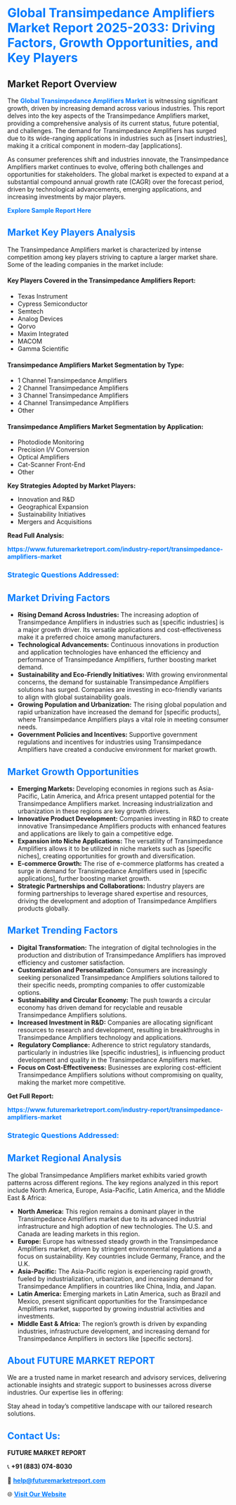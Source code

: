 <h1 style="color: #007BFF;">Global Transimpedance Amplifiers Market Report 2025-2033: Driving Factors, Growth Opportunities, and Key Players</h1>

<section id="overview">
<h2>Market Report Overview</h2>
<p>The <a href="https://www.futuremarketreport.com/industry-report/transimpedance-amplifiers-market" style="color: #007BFF; text-decoration: none;"><strong>Global Transimpedance Amplifiers Market</strong></a> is witnessing significant growth, driven by increasing demand across various industries. This report delves into the key aspects of the Transimpedance Amplifiers market, providing a comprehensive analysis of its current status, future potential, and challenges. The demand for Transimpedance Amplifiers has surged due to its wide-ranging applications in industries such as [insert industries], making it a critical component in modern-day [applications].</p>
<p>As consumer preferences shift and industries innovate, the Transimpedance Amplifiers market continues to evolve, offering both challenges and opportunities for stakeholders. The global market is expected to expand at a substantial compound annual growth rate (CAGR) over the forecast period, driven by technological advancements, emerging applications, and increasing investments by major players.</p>
</section>

<section id="overview">
<p><a href="https://www.futuremarketreport.com/request-sample/reportId=81874" style="color: #007BFF; text-decoration: none;"><strong>Explore Sample Report Here</strong></a></p>
</section>

<section id="key-players">
<h2 style="color: #007BFF;">Market Key Players Analysis</h2>
<p>The Transimpedance Amplifiers market is characterized by intense competition among key players striving to capture a larger market share. Some of the leading companies in the market include:</p>
<h4>Key Players Covered in the Transimpedance Amplifiers Report:</h4>
<ul><li>Texas Instrument</li><li>Cypress Semiconductor</li><li>Semtech</li><li>Analog Devices</li><li>Qorvo</li><li>Maxim Integrated</li><li>MACOM</li><li>Gamma Scientific</li></ul>
<h4>Transimpedance Amplifiers Market Segmentation by Type:</h4>
<ul><li>1 Channel Transimpedance Amplifiers</li><li>2 Channel Transimpedance Amplifiers</li><li>3 Channel Transimpedance Amplifiers</li><li>4 Channel Transimpedance Amplifiers</li><li>Other</li></ul>

<h4>Transimpedance Amplifiers Market Segmentation by Application:</h4>
<ul><li>Photodiode Monitoring</li><li>Precision I/V Conversion</li><li>Optical Amplifiers</li><li>Cat-Scanner Front-End</li><li>Other</li></ul>
<p><strong>Key Strategies Adopted by Market Players:</strong></p>
<ul>
<li>Innovation and R&D</li>
<li>Geographical Expansion</li>
<li>Sustainability Initiatives</li>
<li>Mergers and Acquisitions</li>
</ul>
</section>

<section>
<p><strong>Read Full Analysis: </strong></p><a href="https://www.futuremarketreport.com/industry-report/transimpedance-amplifiers-market" style="color: #007BFF; text-decoration: none;"><strong>https://www.futuremarketreport.com/industry-report/transimpedance-amplifiers-market</strong></a>
<h3 style="color: #007BFF;">Strategic Questions Addressed:</h3>
</section>

<section id="driving-factors">
<h2 style="color: #007BFF;">Market Driving Factors</h2>
<ul>
<li><strong>Rising Demand Across Industries:</strong> The increasing adoption of Transimpedance Amplifiers in industries such as [specific industries] is a major growth driver. Its versatile applications and cost-effectiveness make it a preferred choice among manufacturers.</li>
<li><strong>Technological Advancements:</strong> Continuous innovations in production and application technologies have enhanced the efficiency and performance of Transimpedance Amplifiers, further boosting market demand.</li>
<li><strong>Sustainability and Eco-Friendly Initiatives:</strong> With growing environmental concerns, the demand for sustainable Transimpedance Amplifiers solutions has surged. Companies are investing in eco-friendly variants to align with global sustainability goals.</li>
<li><strong>Growing Population and Urbanization:</strong> The rising global population and rapid urbanization have increased the demand for [specific products], where Transimpedance Amplifiers plays a vital role in meeting consumer needs.</li>
<li><strong>Government Policies and Incentives:</strong> Supportive government regulations and incentives for industries using Transimpedance Amplifiers have created a conducive environment for market growth.</li>
</ul>
</section>

<section id="growth-opportunities">
<h2 style="color: #007BFF;">Market Growth Opportunities</h2>
<ul>
<li><strong>Emerging Markets:</strong> Developing economies in regions such as Asia-Pacific, Latin America, and Africa present untapped potential for the Transimpedance Amplifiers market. Increasing industrialization and urbanization in these regions are key growth drivers.</li>
<li><strong>Innovative Product Development:</strong> Companies investing in R&D to create innovative Transimpedance Amplifiers products with enhanced features and applications are likely to gain a competitive edge.</li>
<li><strong>Expansion into Niche Applications:</strong> The versatility of Transimpedance Amplifiers allows it to be utilized in niche markets such as [specific niches], creating opportunities for growth and diversification.</li>
<li><strong>E-commerce Growth:</strong> The rise of e-commerce platforms has created a surge in demand for Transimpedance Amplifiers used in [specific applications], further boosting market growth.</li>
<li><strong>Strategic Partnerships and Collaborations:</strong> Industry players are forming partnerships to leverage shared expertise and resources, driving the development and adoption of Transimpedance Amplifiers products globally.</li>
</ul>
</section>

<section id="trending-factors">
<h2 style="color: #007BFF;">Market Trending Factors</h2>
<ul>
<li><strong>Digital Transformation:</strong> The integration of digital technologies in the production and distribution of Transimpedance Amplifiers has improved efficiency and customer satisfaction.</li>
<li><strong>Customization and Personalization:</strong> Consumers are increasingly seeking personalized Transimpedance Amplifiers solutions tailored to their specific needs, prompting companies to offer customizable options.</li>
<li><strong>Sustainability and Circular Economy:</strong> The push towards a circular economy has driven demand for recyclable and reusable Transimpedance Amplifiers solutions.</li>
<li><strong>Increased Investment in R&D:</strong> Companies are allocating significant resources to research and development, resulting in breakthroughs in Transimpedance Amplifiers technology and applications.</li>
<li><strong>Regulatory Compliance:</strong> Adherence to strict regulatory standards, particularly in industries like [specific industries], is influencing product development and quality in the Transimpedance Amplifiers market.</li>
<li><strong>Focus on Cost-Effectiveness:</strong> Businesses are exploring cost-efficient Transimpedance Amplifiers solutions without compromising on quality, making the market more competitive.</li>
</ul>
</section>

<section>
<p><strong>Get Full Report: </strong></p><a href="https://www.futuremarketreport.com/industry-report/transimpedance-amplifiers-market" style="color: #007BFF; text-decoration: none;"><strong>https://www.futuremarketreport.com/industry-report/transimpedance-amplifiers-market</strong></a>
<h3 style="color: #007BFF;">Strategic Questions Addressed:</h3>
</section>


<section id="regional-analysis">
<h2 style="color: #007BFF;">Market Regional Analysis</h2>
<p>The global Transimpedance Amplifiers market exhibits varied growth patterns across different regions. The key regions analyzed in this report include North America, Europe, Asia-Pacific, Latin America, and the Middle East & Africa:</p>
<ul>
<li><strong>North America:</strong> This region remains a dominant player in the Transimpedance Amplifiers market due to its advanced industrial infrastructure and high adoption of new technologies. The U.S. and Canada are leading markets in this region.</li>
<li><strong>Europe:</strong> Europe has witnessed steady growth in the Transimpedance Amplifiers market, driven by stringent environmental regulations and a focus on sustainability. Key countries include Germany, France, and the U.K.</li>
<li><strong>Asia-Pacific:</strong> The Asia-Pacific region is experiencing rapid growth, fueled by industrialization, urbanization, and increasing demand for Transimpedance Amplifiers in countries like China, India, and Japan.</li>
<li><strong>Latin America:</strong> Emerging markets in Latin America, such as Brazil and Mexico, present significant opportunities for the Transimpedance Amplifiers market, supported by growing industrial activities and investments.</li>
<li><strong>Middle East & Africa:</strong> The region’s growth is driven by expanding industries, infrastructure development, and increasing demand for Transimpedance Amplifiers in sectors like [specific sectors].</li>
</ul>
</section>

<footer>
<h2 style="color: #007BFF;">About FUTURE MARKET REPORT</h2>
<p>We are a trusted name in market research and advisory services, delivering actionable insights and strategic support to businesses across diverse industries. Our expertise lies in offering:</p>

<p>Stay ahead in today’s competitive landscape with our tailored research solutions.</p>

<h2 style="color: #007BFF;">Contact Us:</h2>
<p><strong>FUTURE MARKET REPORT</strong></p>
<p>📞 <strong>+91 (883) 074-8030</strong></p>
<p>📧 <strong><a href="mailto:help@futuremarketreport.com" style="color: #007BFF;">help@futuremarketreport.com</a></strong></p>
<p>🌐 <strong><a href="https://www.futuremarketreport.com/" style="color: #007BFF;">Visit Our Website</a></strong></p>
</footer>